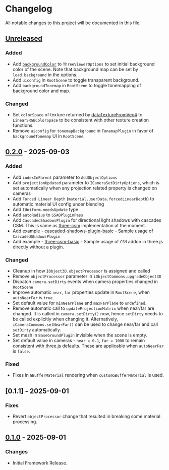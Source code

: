 # Changelog

All notable changes to this project will be documented in this file.

[//]: # (The format is based on [Keep a Changelog]&#40;https://keepachangelog.com/en/1.1.0/&#41;, and this project adheres to [Semantic Versioning]&#40;https://semver.org/spec/v2.0.0.html&#41;.)

## [Unreleased]

### Added

- Add [`backgroundColor`](https://threepipe.org/docs/interfaces/ThreeViewerOptions.html#backgroundColor) to `ThreeViewerOptions` to set initial background color of the scene. Note that background map can be set by `load.background` in the options.
- Add `uiconfig` in `RootScene` to toggle transparent background.
- Add `backgroundTonemap` in `RootScene` to toggle tonemapping of background color and map.

### Changed

- Set `colorSpace` of texture returned by [dataTextureFromVec4](https://threepipe.org/docs/functions/dataTextureFromVec4.html) to `LinearSRGBColorSpace` to be consistent with other texture creation functions.
- Remove `uiconfig` for `tonemapBackground` in `TonemapPlugin` in favor of `backgroundTonemap` UI in `RootScene`.

## [0.2.0] - 2025-09-03

### Added

- Add `indexInParent` parameter to `AddObjectOptions`
- Add `projectionUpdated` parameter to `ICameraSetDirtyOptions`, which is set automatically when any projection related property is changed on cameras
- Add `Forced Linear Depth` (`material.userData.forcedLinearDepth`) to automatic material UI config under blending
- Add `IUniform.needsUpdate` type
- Add `autoRadius` to `SSAOPluginPass`
- Add `CascadedShadowsPlugin` for directional light shadows with cascades CSM. This is same as [three-csm](https://github.com/StrandedKitty/three-csm) implementation at the moment.
- Add example - [cascaded-shadows-plugin-basic](https://threepipe.org/examples/#cascaded-shadows-plugin-basic/) - Sample usage of `CascadedShadowsPlugin`
- Add example - [three-csm-basic](https://threepipe.org/examples/#three-csm-basic/) - Sample usage of `CSM` addon in three.js directly without a plugin.

### Changed

- Cleanup in how `IObject3D.objectProcessor` is assigned and called
- Remove `objectProcessor` parameter in `iObjectCommons.upgradeObject3D`
- Dispatch `camera.setDirty` events when camera properties changed in `RootScene`
- Improve automatic `near`, `far` properties update in `RootScene`, when `autoNearFar` is `true`.
- Set default value for `minNearPlane` and `maxFarPlane` to `undefined`.
- Remove automatic call to `updateProjectionMatrix` when near/far are changed. It is called in `camera.setDirty()` now, hence `setDirty` needs to be called explicitly when changing it. Alternatively, `iCameraCommons.setNearFar()` can be used to change near/far and call `setDirty` automatically.
- Set mesh in `BaseGroundPlugin` invisible when the scene is empty.
- Set default value in cameras - `near = 0.1`, `far = 1000` to remain consistent with three.js defaults. These are applicable when `autoNearFar` is `false`.

### Fixed

- Fixes in `GBufferMaterial` rendering when `customGBufferMaterial` is used.

## [0.1.1] - 2025-09-01

### Fixes

- Revert `objectProcessor` change that resulted in breaking some material processing.

## [0.1.0] - 2025-09-01

### Changes

- Initial Framework Release.

[unreleased]: https://github.com/repalash/threepipe/compare/v0.2.0...HEAD
[0.2.0]: https://github.com/repalash/releases/tag/v0.2.0
[0.1.0]: https://github.com/repalash/releases/tag/v0.1.0
